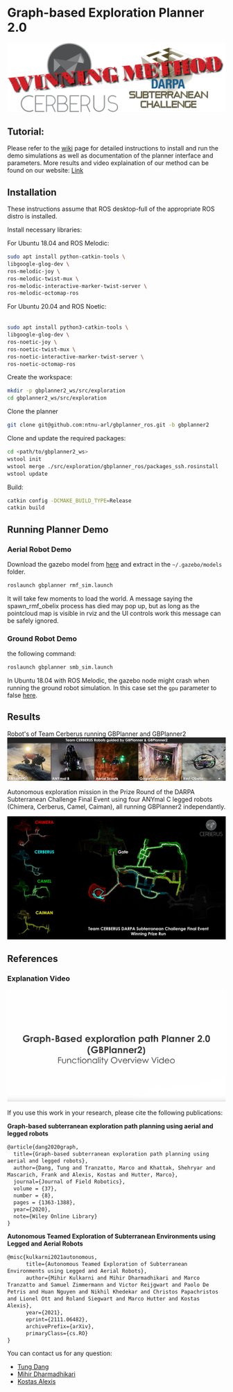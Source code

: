 # Graph-based Exploration Planner 2.0
![swag](img/cerberus_subt_winners.png)

## Tutorial:
Please refer to the [wiki](https://github.com/ntnu-arl/gbplanner_ros/wiki) page for detailed instructions to install and run the demo simulations as well as documentation of the planner interface and parameters.
More results and video explaination of our method can be found on our website: [Link](https://www.autonomousrobotslab.com/exploration-planning.html)

## Installation
These instructions assume that ROS desktop-full of the appropriate ROS distro is installed.

Install necessary libraries:

For Ubuntu 18.04 and ROS Melodic:
```bash
sudo apt install python-catkin-tools \
libgoogle-glog-dev \
ros-melodic-joy \
ros-melodic-twist-mux \
ros-melodic-interactive-marker-twist-server \
ros-melodic-octomap-ros
```
For Ubuntu 20.04 and ROS Noetic:
```bash

sudo apt install python3-catkin-tools \
libgoogle-glog-dev \
ros-noetic-joy \
ros-noetic-twist-mux \
ros-noetic-interactive-marker-twist-server \
ros-noetic-octomap-ros
```


Create the workspace:
```bash
mkdir -p gbplanner2_ws/src/exploration
cd gbplanner2_ws/src/exploration
```
Clone the planner
```bash
git clone git@github.com:ntnu-arl/gbplanner_ros.git -b gbplanner2
```

Clone and update the required packages:
```bash
cd <path/to/gbplanner2_ws>
wstool init
wstool merge ./src/exploration/gbplanner_ros/packages_ssh.rosinstall
wstool update
```

Build:
```bash
catkin config -DCMAKE_BUILD_TYPE=Release
catkin build
```

## Running Planner Demo 
### Aerial Robot Demo
Download the gazebo model from [here](https://drive.google.com/file/d/1Mx_JKNyx2MEwn56LM5KyP8Z3FM-4I6OS/view?usp=sharing) and extract in the `~/.gazebo/models` folder.
```bash
roslaunch gbplanner rmf_sim.launch
```
It will take few moments to load the world. A message saying the spawn_rmf_obelix process has died may pop up, but as long as the pointcloud map is visible in rviz and the UI controls work this message can be safely ignored.

### Ground Robot Demo
the following command:
```bash
roslaunch gbplanner smb_sim.launch
```
In Ubuntu 18.04 with ROS Melodic, the gazebo node might crash when running the ground robot simulation. In this case set the `gpu` parameter to false [here](https://github.com/ntnu-arl/smb_simulator/blob/6ed9d738ffd045d666311a8ba266570f58dca438/smb_description/urdf/sensor_head.urdf.xacro#L20).

## Results

Robot's of Team Cerberus running GBPlanner and GBPlanner2  
![gbplanner_robots](img/gbplanner_robots.png)

Autonomous exploration mission in the Prize Round of the DARPA Subterranean Challenge Final Event using four ANYmal C legged robots (Chimera, Cerberus, Camel, Caiman), all running GBPlanner2 independantly.

![final_circuit_all_robots](img/cerberus_final_run_compiled_hd.png)

## References

### Explanation Video
[![gbplanner_video](img/gbp2_vid.png)](https://www.youtube.com/watch?v=bTqFp1aODqU&list=PLu70ME0whad9Z4epZQ9VBYagKpyMyhZZ1&index=4)

If you use this work in your research, please cite the following publications:

**Graph-based subterranean exploration path planning using aerial and legged robots**
```
@article{dang2020graph,
  title={Graph-based subterranean exploration path planning using aerial and legged robots},
  author={Dang, Tung and Tranzatto, Marco and Khattak, Shehryar and Mascarich, Frank and Alexis, Kostas and Hutter, Marco},
  journal={Journal of Field Robotics},
  volume = {37},
  number = {8},
  pages = {1363-1388},  
  year={2020},
  note={Wiley Online Library}
}
```
**Autonomous Teamed Exploration of Subterranean Environments using Legged and Aerial Robots**
```
@misc{kulkarni2021autonomous,
      title={Autonomous Teamed Exploration of Subterranean Environments using Legged and Aerial Robots}, 
      author={Mihir Kulkarni and Mihir Dharmadhikari and Marco Tranzatto and Samuel Zimmermann and Victor Reijgwart and Paolo De Petris and Huan Nguyen and Nikhil Khedekar and Christos Papachristos and Lionel Ott and Roland Siegwart and Marco Hutter and Kostas Alexis},
      year={2021},
      eprint={2111.06482},
      archivePrefix={arXiv},
      primaryClass={cs.RO}
}
```

You can contact us for any question:
* [Tung Dang](mailto:tung.dang@nevada.unr.edu)
* [Mihir Dharmadhikari](mailto:mdharmadhikari@nevada.unr.edu)
* [Kostas Alexis](mailto:konstantinos.alexis@ntnu.no)

